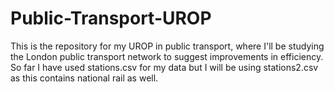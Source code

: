 # Public-Transport-UROP
This is the repository for my UROP in public transport, where I'll be studying the London public transport network to suggest improvements in efficiency.
So far I have used stations.csv for my data but I will be using stations2.csv as this contains national rail as well.
